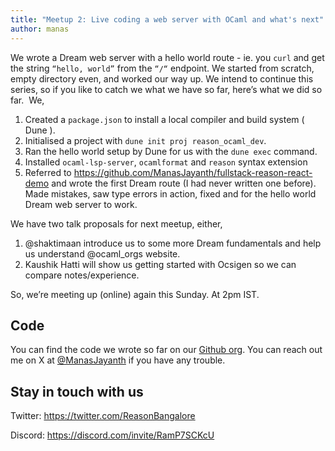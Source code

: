 ```yaml
---
title: "Meetup 2: Live coding a web server with OCaml and what's next"
author: manas
---
```


We wrote a Dream web server with a hello world route - ie. you `curl` and get the string `“hello, world”` from the `“/“` endpoint. We started from scratch, empty directory even, and worked our way up. We intend to continue this series, so if you like to catch we what we have so far, here’s what we did so far.  We,

1. Created a `package.json` to install a local compiler and build system ( Dune ). 
2. Initialised a project with `dune init proj reason_ocaml_dev`. 
3. Ran the hello world setup by Dune for us with the `dune exec` command.
4. Installed `ocaml-lsp-server`, `ocamlformat` and `reason` syntax extension
5. Referred to https://github.com/ManasJayanth/fullstack-reason-react-demo and wrote the first Dream route (I had never written one before). Made mistakes, saw type errors in action, fixed and for the hello world Dream web server to work.

We have two talk proposals for next meetup, either,

1. @shaktimaan introduce us to some more Dream fundamentals and  help us understand @ocaml_orgs website.
2. Kaushik Hatti will show us getting started with Ocsigen so we can compare notes/experience.

So, we’re meeting up (online) again this Sunday. At 2pm IST.  

## Code

You can find the code we wrote so far on our [Github org](https://github.com/ReasonIndia/dream-web-server-sessions). You can reach out me on X at [@ManasJayanth](https://twitter.com/ManasJayanth) if you have any trouble.

## Stay in touch with us 

Twitter: https://twitter.com/ReasonBangalore

Discord: https://discord.com/invite/RamP7SCKcU
